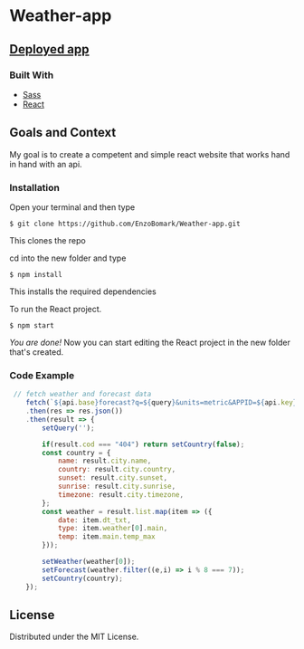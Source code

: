 # Weather-app
## [Deployed app](https://enzobomark.github.io/Weather-app/)

### Built With

* [Sass](https://sass-lang.com)
* [React](https://reactjs.org/)

## Goals and Context
My goal is to create a competent and simple react website that works hand in hand with an api.

### Installation
<!--Insert Installation example. ex, npm install... -->
Open your terminal and then type
```
$ git clone https://github.com/EnzoBomark/Weather-app.git
```
This clones the repo

cd into the new folder and type
```
$ npm install
```
This installs the required dependencies

To run the React project.
```
$ npm start
```

*You are done!* Now you can start editing the React project in the new folder that's created.

### Code Example
<!--Insert small code example-->
```JavaScript
 // fetch weather and forecast data
    fetch(`${api.base}forecast?q=${query}&units=metric&APPID=${api.key}`)
    .then(res => res.json())
    .then(result => {
        setQuery('');

        if(result.cod === "404") return setCountry(false);
        const country = {
            name: result.city.name,
            country: result.city.country,
            sunset: result.city.sunset,
            sunrise: result.city.sunrise,
            timezone: result.city.timezone,
        };
        const weather = result.list.map(item => ({
            date: item.dt_txt,
            type: item.weather[0].main,
            temp: item.main.temp_max
        }));

        setWeather(weather[0]);
        setForecast(weather.filter((e,i) => i % 8 === 7));
        setCountry(country);
    });
```

## License

Distributed under the MIT License. 
